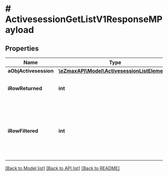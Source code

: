 # # ActivesessionGetListV1ResponseMPayload

## Properties

Name | Type | Description | Notes
------------ | ------------- | ------------- | -------------
**aObjActivesession** | [**\eZmaxAPI\Model\ActivesessionListElement[]**](ActivesessionListElement.md) |  |
**iRowReturned** | **int** | The number of rows returned |
**iRowFiltered** | **int** | The number of rows matching your filters (if any) or the total number of rows |

[[Back to Model list]](../../README.md#models) [[Back to API list]](../../README.md#endpoints) [[Back to README]](../../README.md)
